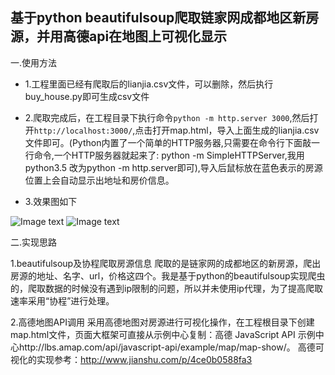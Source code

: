 ## 基于python beautifulsoup爬取链家网成都地区新房源，并用高德api在地图上可视化显示

一.使用方法
- 1.工程里面已经有爬取后的lianjia.csv文件，可以删除，然后执行buy_house.py即可生成csv文件

- 2.爬取完成后，在工程目录下执行命令`python -m http.server 3000`,然后打开`http://localhost:3000/`,点击打开map.html，导入上面生成的lianjia.csv文件即可。(Python内置了一个简单的HTTP服务器,只需要在命令行下面敲一行命令,一个HTTP服务器就起来了: python -m SimpleHTTPServer,我用python3.5 改为python -m http.server即可),导入后鼠标放在蓝色表示的房源位置上会自动显示出地址和房价信息。

- 3.效果图如下

![Image text](https://github.com/codingMrHu/lianjia_buyhouse/blob/master/img/home.png)
![Image text](https://github.com/codingMrHu/lianjia_buyhouse/blob/master/img/%E6%95%B4%E4%BD%93.png)


二.实现思路

1.beautifulsoup及协程爬取房源信息
爬取的是链家网的成都地区的新房源，爬出房源的地址、名字、url，价格这四个。我是基于python的beautifulsoup实现爬虫的，爬取数据的时候没有遇到ip限制的问题，所以并未使用ip代理，为了提高爬取速率采用“协程”进行处理。

2.高德地图API调用
采用高德地图对房源进行可视化操作，在工程根目录下创建map.html文件，页面大框架可直接从示例中心复制：高德 JavaScript API 示例中心http://lbs.amap.com/api/javascript-api/example/map/map-show/。
高德可视化的实现参考：http://www.jianshu.com/p/4ce0b0588fa3
